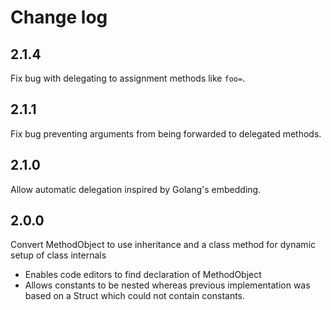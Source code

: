 # Change log

## 2.1.4
Fix bug with delegating to assignment methods like `foo=`.

## 2.1.1
Fix bug preventing arguments from being forwarded to delegated methods.

## 2.1.0
Allow automatic delegation inspired by Golang's embedding.

## 2.0.0
Convert MethodObject to use inheritance and a class method for dynamic setup of class internals
  - Enables code editors to find declaration of MethodObject
  - Allows constants to be nested whereas previous implementation was based on a Struct which could not contain constants.
